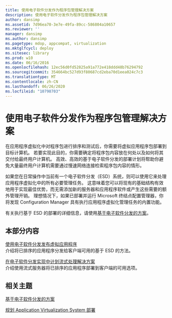 ```yaml
---
title: 使用电子软件分发作为程序包管理解决方案
description: 使用电子软件分发作为程序包管理解决方案
author: dansimp
ms.assetid: 7d96ea70-3e7e-49fa-89cc-586804a10657
ms.reviewer: ''
manager: dansimp
ms.author: dansimp
ms.pagetype: mdop, appcompat, virtualization
ms.mktglfcycl: deploy
ms.sitesec: library
ms.prod: w10
ms.date: 06/16/2016
ms.openlocfilehash: 12ec56d0fd52825a91a772e418ddd48b76294792
ms.sourcegitcommit: 354664bc527d93f80687cd2eba70d1eea024c7c3
ms.translationtype: MT
ms.contentlocale: zh-CN
ms.lasthandoff: 06/26/2020
ms.locfileid: "10798703"
---
```

# 使用电子软件分发作为程序包管理解决方案


在应用程序虚拟化中对程序包进行排序和测试后，你需要将虚拟应用程序包部署到目标计算机。 若要实现此目的，你需要确定将程序包内容放在何处以及如何将其交付给最终用户计算机。 高效、高效的基于电子软件分发的部署计划将帮助你避免大量最终用户计算机需要通过慢速网络连接检索程序包内容的情形。

如果您在日常操作中当前有一个电子软件分发（ESD）系统，则可以使用它来处理应用程序虚拟化中的所有必要管理任务。 这意味着您可以将现有的基础结构有效地用于实现最佳优势，而无需添加新的服务器和应用程序软件或产生这些需要的额外管理开销。 理想情况下，如果已部署并运行 Microsoft 终结点配置管理器，你将发现 Configuration Manager 具有执行应用程序虚拟化管理任务的内置功能。

有关执行基于 ESD 的部署的详细信息，请使用[基于电子软件分发的方案](electronic-software-distribution-based-scenario.md)。

## 本部分内容


<a href="" id="publishing-virtual-applications-using-electronic-software-distribution"></a>[使用电子软件分发发布虚拟应用程序](publishing-virtual-applications-using-electronic-software-distribution.md)  
介绍将已排序的应用程序分发给客户端可用的基于 ESD 的方法。

<a href="" id="planning-your-streaming-solution-in-an-electronic-software-distribution-implementation"></a>[在电子软件分发实现中计划流式处理解决方案](planning-your-streaming-solution-in-an-electronic-software-distribution-implementation.md)  
介绍使用流式服务器将已排序的应用程序部署到客户端的可用选项。

## 相关主题


[基于电子软件分发的方案](electronic-software-distribution-based-scenario.md)

[规划 Application Virtualization System 部署](planning-for-application-virtualization-system-deployment.md)

 

 





